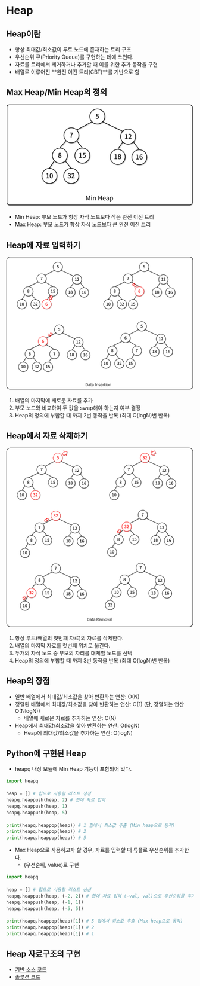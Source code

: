 # Heap

## Heap이란

- 항상 최대값/최소값이 루트 노드에 존재하는 트리 구조
- 우선순위 큐(Priority Queue)를 구현하는 데에 쓰인다.
- 자료를 트리에서 제거하거나 추가할 때 이를 위한 추가 동작을 구현
- 배열로 이루어진 **완전 이진 트리(CBT)**를 기반으로 함

## Max Heap/Min Heap의 정의

![힙 구조](img/1.png)

- Min Heap: 부모 노드가 항상 자식 노드보다 작은 완전 이진 트리
- Max Heap: 부모 노드가 항상 자식 노드보다 큰 완전 이진 트리

## Heap에 자료 입력하기

![힙에 자료 입력하기](img/2.png)

1. 배열의 마지막에 새로운 자료를 추가
2. 부모 노드와 비교하여 두 값을 swap해야 하는지 여부 결정
3. Heap의 정의에 부합할 때 까지 2번 동작을 반복 (최대 O(logN)번 반복)

## Heap에서 자료 삭제하기

![힙에서 자료 삭제하기](img/3.png)

1. 항상 루트(배열의 첫번째 자료)의 자료를 삭제한다.
2. 배열의 마지막 자료를 첫번째 위치로 옮긴다.
3. 두개의 자식 노드 중 부모의 자리를 대체할 노드를 선택
4. Heap의 정의에 부합할 때 까지 3번 동작을 반복 (최대 O(logN)번 반복)

## Heap의 장점

- 일반 배열에서 최대값/최소값을 찾아 반환하는 연산: O(N)
- 정렬된 배열에서 최대값/최소값을 찾아 반환하는 연산: O(1) (단, 정렬하는 연산 O(NlogN))
  - 배열에 새로운 자료를 추가하는 연산: O(N)
- Heap에서 최대값/최소값을 찾아 반환하는 연산: O(logN)
  - Heap에 최대값/최소값을 추가하는 연산: O(logN)

## Python에 구현된 Heap

- heapq 내장 모듈에 Min Heap 기능이 포함되어 있다.

```python
import heapq

heap = [] # 힙으로 사용할 리스트 생성
heapq.heappush(heap, 2) # 힙에 자료 입력
heapq.heappush(heap, 1)
heapq.heappush(heap, 5)

print(heapq.heappop(heap)) # 1 힙에서 최소값 추출 (Min heap으로 동작)
print(heapq.heappop(heap)) # 2
print(heapq.heappop(heap)) # 5
```

- Max Heap으로 사용하고자 할 경우, 자료를 입력할 때 튜플로 우선순위를 추가한다.
  - (우선순위, value)로  구현

```python
import heapq

heap = [] # 힙으로 사용할 리스트 생성
heapq.heappush(heap, (-2, 2)) # 힙에 자료 입력 (-val, val)으로 우선순위를 추가
heapq.heappush(heap, (-1, 1))
heapq.heappush(heap, (-5, 5))

print(heapq.heappop(heap)[1]) # 5 힙에서 최소값 추출 (Max heap으로 동작)
print(heapq.heappop(heap)[1]) # 2
print(heapq.heappop(heap)[1]) # 1
```

## Heap 자료구조의 구현

- [기반 소스 코드](src/before.py)
- [솔루션 코드](src/after.py)
